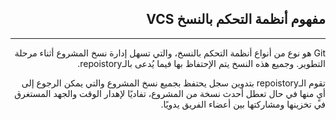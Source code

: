  <div dir=rtl>

## **مفهوم أنظمة التحكم بالنسخ VCS**
---
>
Git هو نوع من أنواع أنظمة التحكم بالنسخ، والتي تسهل إدارة نسخ المشروع أثناء مرحلة التطوير. وجميع هذه النسخ يتم الإحتفاظ بها فيما يُدعى بالـrepoistory. 

تقوم الـrepoistory بتدوين سجل يحتفظ بجميع نسخ المشروع والتي يمكن الرجوع إلى أيٍ منها في حال تعطل أحدث نسخة من المشروع، تفاديًا لإهدار الوقت والجهد المستغرق في تخزينها ومشاركتها بين أعضاء الفريق يدويًا.

</div>